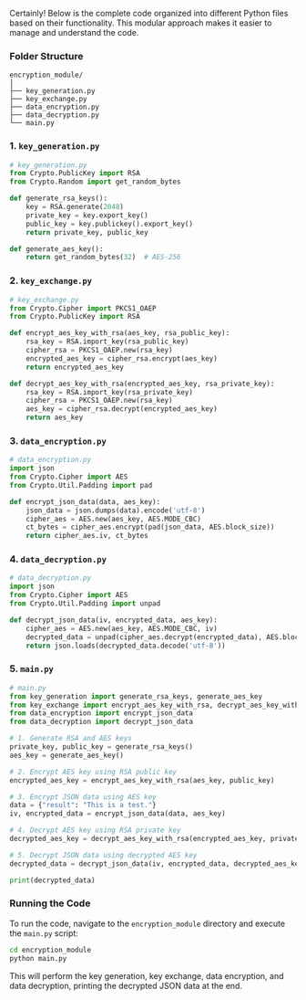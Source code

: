 Certainly! Below is the complete code organized into different Python files based on their functionality. This modular approach makes it easier to manage and understand the code.

### Folder Structure

```
encryption_module/
│
├── key_generation.py
├── key_exchange.py
├── data_encryption.py
├── data_decryption.py
└── main.py
```

### 1. `key_generation.py`

```python
# key_generation.py
from Crypto.PublicKey import RSA
from Crypto.Random import get_random_bytes

def generate_rsa_keys():
    key = RSA.generate(2048)
    private_key = key.export_key()
    public_key = key.publickey().export_key()
    return private_key, public_key

def generate_aes_key():
    return get_random_bytes(32)  # AES-256
```

### 2. `key_exchange.py`

```python
# key_exchange.py
from Crypto.Cipher import PKCS1_OAEP
from Crypto.PublicKey import RSA

def encrypt_aes_key_with_rsa(aes_key, rsa_public_key):
    rsa_key = RSA.import_key(rsa_public_key)
    cipher_rsa = PKCS1_OAEP.new(rsa_key)
    encrypted_aes_key = cipher_rsa.encrypt(aes_key)
    return encrypted_aes_key

def decrypt_aes_key_with_rsa(encrypted_aes_key, rsa_private_key):
    rsa_key = RSA.import_key(rsa_private_key)
    cipher_rsa = PKCS1_OAEP.new(rsa_key)
    aes_key = cipher_rsa.decrypt(encrypted_aes_key)
    return aes_key
```

### 3. `data_encryption.py`

```python
# data_encryption.py
import json
from Crypto.Cipher import AES
from Crypto.Util.Padding import pad

def encrypt_json_data(data, aes_key):
    json_data = json.dumps(data).encode('utf-8')
    cipher_aes = AES.new(aes_key, AES.MODE_CBC)
    ct_bytes = cipher_aes.encrypt(pad(json_data, AES.block_size))
    return cipher_aes.iv, ct_bytes
```

### 4. `data_decryption.py`

```python
# data_decryption.py
import json
from Crypto.Cipher import AES
from Crypto.Util.Padding import unpad

def decrypt_json_data(iv, encrypted_data, aes_key):
    cipher_aes = AES.new(aes_key, AES.MODE_CBC, iv)
    decrypted_data = unpad(cipher_aes.decrypt(encrypted_data), AES.block_size)
    return json.loads(decrypted_data.decode('utf-8'))
```

### 5. `main.py`

```python
# main.py
from key_generation import generate_rsa_keys, generate_aes_key
from key_exchange import encrypt_aes_key_with_rsa, decrypt_aes_key_with_rsa
from data_encryption import encrypt_json_data
from data_decryption import decrypt_json_data

# 1. Generate RSA and AES keys
private_key, public_key = generate_rsa_keys()
aes_key = generate_aes_key()

# 2. Encrypt AES key using RSA public key
encrypted_aes_key = encrypt_aes_key_with_rsa(aes_key, public_key)

# 3. Encrypt JSON data using AES key
data = {"result": "This is a test."}
iv, encrypted_data = encrypt_json_data(data, aes_key)

# 4. Decrypt AES key using RSA private key
decrypted_aes_key = decrypt_aes_key_with_rsa(encrypted_aes_key, private_key)

# 5. Decrypt JSON data using decrypted AES key
decrypted_data = decrypt_json_data(iv, encrypted_data, decrypted_aes_key)

print(decrypted_data)
```

### Running the Code

To run the code, navigate to the `encryption_module` directory and execute the `main.py` script:

```bash
cd encryption_module
python main.py
```

This will perform the key generation, key exchange, data encryption, and data decryption, printing the decrypted JSON data at the end.
